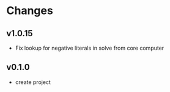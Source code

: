 # Changes


## v1.0.15

- Fix lookup for negative literals in solve from core computer

## v0.1.0

- create project
